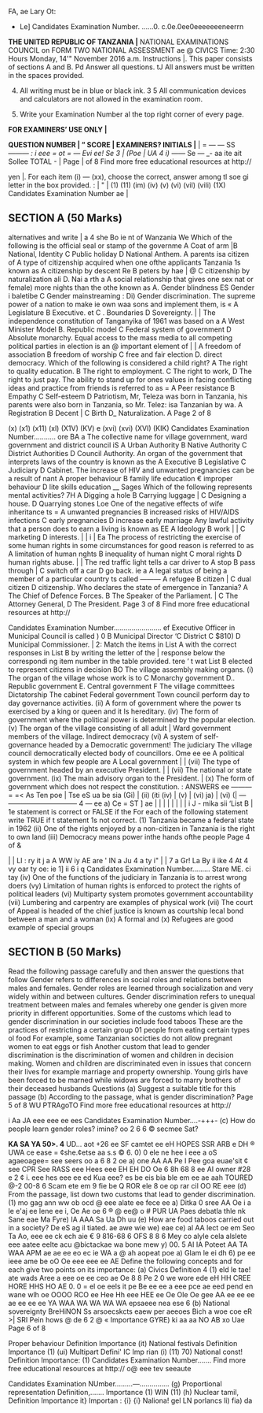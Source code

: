 FA,
ae
Lary Ot:
- Le]
Candidates Examination Number. ......0. c.0e.0ee0eeeeeeeneerrn

**THE UNITED REPUBLIC OF TANZANIA |**
NATIONAL EXAMINATIONS COUNCIL on
FORM TWO NATIONAL ASSESSMENT ae
@ CIVICS
Time: 2:30 Hours Monday, 14'" November 2016 a.m.
Instructions
|. This paper consists of sections A and B.
Pd
Answer all questions.
tJ
All answers must be written in the spaces provided.

4. All writing must be in blue or black ink.
3 5 All communication devices and calculators are not allowed in the examination room.

6. Write your Examination Number al the top right corner of every page.

**FOR EXAMINERS’ USE ONLY |**

**QUESTION NUMBER | ” SCORE | EXAMINERS? INITIALS |**
| = — — SS
—_—— :
i eee = ot = — Evi ee! Se
3 | (Poe | UA
4
i)
——_ Se — _- aa ite ait Sollee
TOTAL - |
Page | of 8
Find more free educational resources at http://

yen
|. For each item (i) — (xx), choose the correct, answer among tl soe gi letter in the box provided. : | " |
(1)
(11)
(im)
(iv)
(v)
(vi)
(vil)
(vili)
(1X)
Candidates Examination Number ae |

## SECTION A (50 Marks)
alternatives and write |
a 4 she Bo ie nt of Wanzania We
Which of the following is the official seal or stamp of the governme
   A Coat of arm |B National, Identity
   C Public holiday D National Anthem. A
parents isa citizen of
   A type of citizenship acquired when one ofthe applicants
Tanzania 1s known as
   A citizenship by descent Re B peters by hae | @
   C citizenship by naturalization ali D. Nai a rth a
   A social relationship that gives one sex nat or female) more nights than the othe known as
A. Gender blindness ES Gender i baletibe
   C Gender mainstreaming : Di) Gender discrimination.
The supreme power of a nation to make ie own waa sons and implement them, is «
   A Legislature B Executive. et
   C . Boundaries D Sovereignty. | |
The independence constitution of Tanganyika of 1961 was based on a
   A West Minister Model B. Republic model
   C Federal system of government D Absolute monarchy.
Equal access to the mass media to all competing political parties in election is an @
important element of | |
   A freedom of association B freedom of worship
   C free and fair election D. direct democracy.
Which of the following is considered a child right?
   A The right to quality education. B The right to employment.
   C The right to work, D The right to just pay.
The ability to stand up for ones values in facing conflicting ideas and practice from friends is referred to as =
   A Peer resistance B Empathy
   C Self-esteem D Patriotism,
Mr, Teleza was born in Tanzania, his parents were also born in Tanzania, so Mr. Telez:
isa Tanzanian by wa.
   A Registration B Decent |
   C Birth D_ Naturalization. A
Page 2 of 8

(x)
(x1)
(x11)
(xl)
(X1V)
(KV)
e (xvi)
(xvi)
(XVI)
(KIK)
Candidates Examination Number........... ore BA a
The collective name for village government, ward government and district council iS
   A Urban Authority B Native Authority
   C District Authorities D Council Authority.
An organ of the government that interprets laws of the country is known as the
   A Executive B Legislative
   C Judiciary D Cabinet.
The increase of HIV and unwanted pregnancies can be a result of nant
   A proper behaviour B family life education
€ improper behaviour D lite skills education __ Sages
Which of the following represents mental activities? 7H
   A Digging a hole B Carrying luggage |
   C Designing a house. D Quarrying stones Loe
One of the negative effects of wife inheritance ts =
   A unwanted pregnancies
   B increased risks of HIV/AIDS infections
   C early pregnancies
   D increase early marriage
Any lawful activity that a person does to earn a living is known as EE
   A Ideology B work | |
   C marketing D interests. | |
i | Ea
The process of restricting the exercise of some human rights in some circumstances for good reason is referred to as
   A limitation of human nghts B inequality of human night
   C moral rights D human rights abuse. | |
The red traffic light tells a car driver to
   A stop B pass through |
   C switch off a car D go back. ie a
   A legal status of being a member of a particular country ts called ———
   A refugee B citizen |
   C dual citizen D citizenship.
Who declares the state of emergence in Tanzania?
   A The Chief of Defence Forces. B The Speaker of the Parliament. |
   C The Attorney General, D The President.
Page 3 of 8
Find more free educational resources at http://

Candidates Examination Number........................
ef Executive Officer in Municipal Council is called
) 0 B Municipal Director
‘C District C $810) D Municipal Commissioner. |
2: Match the items in List A with the correct responses in List B by writing the letter of the |
response below the correspondi ng item number in the table provided.
tere ‘ t wat
List B
elected to represent citizens in decision BO The village assembly making organs.
(i) The organ of the village whose work is to
   C Monarchy government
D.. Republic government
E. Central government
F The village committees
Dictatorship
The cabinet
Federal government
Town council perform day to day governance activities.
(ii) A form of government where the power ts exercised by a king or queen and it Is hereditary.
(iv) The form of government where the political power is determined by the popular election.
(v) The organ of the village consisting of all adult | Ward government members of the village. Indirect democracy
(vi) A system of self-governance headed by a Democratic government!
The judiciary
The village council democratically elected body of councillors.
Ome ee ee
   A political system in which few people are A Local government
|
|
(vii) The type of government headed by an executive President. |
| (vii) The national or state government.
(ix) The main advisory organ to the President.
| (x) The form of government which does not respect the constitution. :
ANSWERS ee
——— = =< As Ten poe | Tse eS ua be sia (Gi) | (ii) (iti (iv) | (v) | (vi) ja) | (vi) (|
— —————————— 4 — ee a) Ce = ST ] ae |
| |
|
| | | |
i J - mika sii
‘List B |
1e statement is correct or FALSE if the
For each of the following statement write TRUE if t statement 1s not correct.
(1) Tanzania became a federal state in 1962
(ii) One of the rights enjoyed by a non-citizen in Tanzania is the right to own land
(iii) Democracy means power inthe hands ofthe people
Page 4 of &

|
| LI :
ry it j a
   A WW iy
AE are '
IN a Ju 4
a ty i"
|
| 7 a Gr! La
By ii ike
4 At 4
vy oar ty oe:
ie
1]
ii
6
i q
Candidates Examination Number......... Stare ME. ci tay
(iv) One of the functions of the judiciary in Tanzania is to arrest wrong doers
(vy) Limitation of human rights is enforced to protect the rights of political leaders
(vi) Multiparty system promotes government accountability
(vii) Lumbering and carpentry are examples of physical work
(vii) The court of Appeal is headed of the chief justice is known as courtship lecal bond between a man and a woman
(ix) A formal and
(x) Refugees are good example of special groups

## SECTION B (50 Marks)
Read the following passage carefully and then answer the questions that follow
Gender refers to differences in social roles and relations between males and females. Gender roles are learned through socialization and very widely within and between cultures. Gender discrimination refers to unequal treatment between males and females whereby one gender is given more priority in different opportunities.
Some of the customs which lead to gender discrimination in our societies include food taboos
These are the practices of restricting a certain group 01 people from eating certain types ol food
For example, some Tanzanian socicties do not allow pregnant women to eat eggs or fish
Another custom that lead to gender discrimination is the discrimination of women and children in decision making. Women and children are discriminated even in issues that concern their lives for example marriage and property ownership. Young girls have been forced to be marned while widows are forced to marry brothers of their deceased husbands
Questions
(a) Suggest a suitable title for this passage
(b) According to the passage, what is gender discrimination?
Page 5 of 8
WU PTRAgoTO
Find more free educational resources at http://

i
Aa JA eee eee ee ees
Candidates Examination Number....-+++-
(c) How do people learn gender roles?
imine? oo 2 6 6 ©
secmee Sat?

**KA SA YA 50>. 4**
UD...
aot +26 ee SF
camtet ee eH HOPES SSR ARB e DH ® UWA ce ease = ¢she.¢etse aa s.s © 6. 0) 0 ele ne hee i eee a oS
agaeoagee=
see seers oo a 6 8 2 oe a) one AA AA Pe I Pee goa euae'sit ¢
see CPR See RASS eee Hees eee EH EH DO Oe 6 8h 68 8 ee AI
owner #28 e 2 ¢
i. eee hes eee ee ed
Kua eee?
es be eis bia ble em ee ae aah TOURED @-2 00-8 6 Scam ete em 9 fie be Q ROR ele 8 oe op rar cil OO RE eee
(d) From the passage, list down two customs that lead to gender discrimination.
(1) mo gag ann ww ob ocd @ eee alate ee fece ee a) Ditka 0 sree AA Oe i a le e'aj ee lene ee i, Oe Ae oe 6 ® @ ee@ o #
PUR UA Paes debatla thle nk Sane eae Ma Fyre) IA AAA Sa Ua Dh uu
(e) How are food taboos carried out in a society?
De eS ag il tiated. ae awe wie we) eae ce) al AA lect oe em Seo Ta Ao, eee ee ck ech aie € 9 816-68 6 OFS 8 8 6
Mey co alyle cela alslete eee aatee eelte acu @bictackae wa bone mew y) 00. 5 AI IA Poteet AA TA WAA
APM ae ae ee eo ec ie
WA a @ ah aopeat poe a) Glam le ei dh 6) pe ee ieee ame be oO Oe eee eee ee AE
Define the following concepts and for each give two points on its importance:
(a) Civics
Definition
4
(1) eld le tae! ate wads Aree a eee oe ee ceo ae Oe 8 8 Pe 2 0 we wore ede eH HH CREE HORE HHS HO AE 0. 0 = el oe eels it pe Be ee ee a eee pce ae eed pend en wane wlh oe OOOO RCO ee Hee Hh eee HEE ee Oe Ole Oe gee AA ee ee ee ae ee ee ee YA WAA WA WA WA WA
epsaeee nea ese 6
(b) National sovereignty
BreHiNON Ss arsoecskcts eaew per aeeoes Bich a woe coe eR >| SRI Pein hows @ de 6 2 @ «
Importance
GYRE) ki aa aa NO AB xo Uae
Page 6 of 8

Proper behaviour
Definition
Importance
(it)
National festivals
Definition
Importance
(1)
(ui)
Multipart
Defini' IC
Imp rian
(i)
(11)
70) National const!
Definition
Importance:
(1)
Candidates Examination Number.......
Find more free educational resources at http://
o@ eee tev seeaute

Candidates Examination NUmber.........—...............
(g) Proportional representation
Definition,.......
Importance
(1) WIN
(11)
(h) Nuclear tamil,
Definition
Importance it}
Importan :
{i}
{i} Naliona! gel
LN porlancs li)
fia)
da